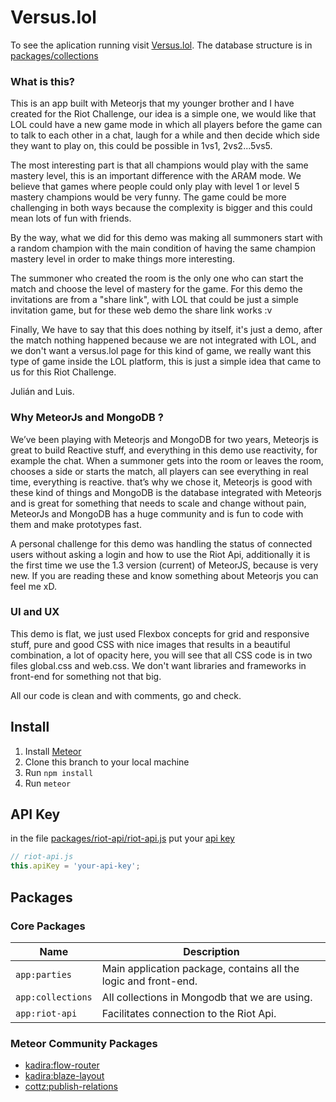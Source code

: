 # Versus.lol

To see the aplication running visit [Versus.lol](https://www.versus.lol/). The database structure is in [packages/collections](https://github.com/Goluis/riot-contest/tree/master/packages/collections)

### What is this?

This is an app built with Meteorjs that my younger brother and I have created for the Riot Challenge, our idea is a simple one, we would like that LOL could have a new game mode in which all players before the game can to talk to each other in a chat, laugh for a while and then decide which side they want to play on, this could be possible in 1vs1, 2vs2...5vs5.

The most interesting part is that all champions would play with the same mastery level, this is an important difference with the ARAM mode. We believe that games where people could only play with level 1 or level 5 mastery champions would be very funny. The game could be more challenging in both ways because the complexity is bigger  and this could mean lots of fun with friends.

By the way, what we did for this demo was making all summoners start with a random champion with the main condition of having the same champion mastery level in order to make things more interesting.

The summoner who created the room is the only one who can start the match and choose the level of mastery for the game. For this demo the invitations are from a "share link", with LOL that could be just a simple invitation game, but for these web demo the share link works :v

Finally, We have to say that this does nothing by itself, it's just a demo, after the match nothing happened because we are not integrated with LOL, and we don't want a versus.lol page for this kind of game, we really want this type of game inside the LOL platform, this is just a simple idea that came to us for this Riot Challenge.

Julián and Luis.

### Why MeteorJs and MongoDB ?
We’ve been playing with Meteorjs and MongoDB for two years, Meteorjs is great to build Reactive stuff, and everything in this demo use reactivity, for example the chat. When a summoner gets into the room or leaves the room, chooses a side or starts the match, all players can see everything in real time, everything is reactive. that’s why we chose it, Meteorjs is good with these kind of things and MongoDB is the database integrated with Meteorjs and is great for something that needs to scale and change without pain, MeteorJs and MongoDB has a huge community and is fun to code with them and make prototypes fast.

A personal challenge for this demo was handling the status of connected users without asking a login and how to use the Riot Api, additionally it is the first time we use the 1.3  version (current) of MeteorJS, because is very new. If you are reading these and know something about Meteorjs you can feel me xD.

### UI and UX

This demo is flat, we just used Flexbox concepts for grid and responsive stuff, pure and good CSS with nice images that results in a beautiful combination, a lot of opacity here, you will see that all CSS code is in two files global.css and web.css. We don't want libraries and frameworks in front-end for something not that big.

All our code is clean and with comments, go and check.

## Install
1. Install [Meteor](https://www.meteor.com/install)
1. Clone this branch to your local machine
3. Run `npm install`
4. Run `meteor`

## API Key
in the file [packages/riot-api/riot-api.js](https://github.com/Goluis/riot-contest/blob/master/packages/riot-api/riot-api.js) put your [api key](https://developer.riotgames.com/)
```js
// riot-api.js
this.apiKey = 'your-api-key';
```

## Packages
### Core Packages
| Name | Description |
| --- | --- |
| `app:parties` | Main application package, contains all the logic and front-end. |
| `app:collections` | All collections in Mongodb that we are using.|
| `app:riot-api` | Facilitates connection to the Riot Api. |

### Meteor Community Packages
- [kadira:flow-router](https://github.com/kadirahq/flow-router/)
- [kadira:blaze-layout](https://github.com/kadirahq/blaze-layout/)
- [cottz:publish-relations](https://github.com/Goluis/cottz-publish-relations/)